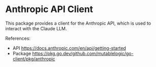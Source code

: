 # Anthropic API Client

This package provides a client for the Anthropic API, which is used to interact with the Claude LLM.

References:
- API https://docs.anthropic.com/en/api/getting-started
- Package https://pkg.go.dev/github.com/mutablelogic/go-client/pkg/anthropic

